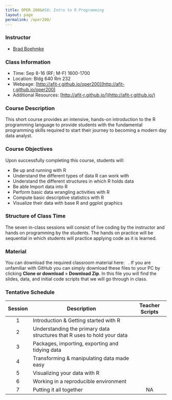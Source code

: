 ```yaml
---
title: OPER 200&#58; Intro to R Programming
layout: page
permalink: /oper200/
---
```


### Instructor

  * [Brad Boehmke](http://bradleyboehmke.github.io/)


### Class Information

* Time: Sep 8-16 (RF; M-F) 1600-1700
* Location: Bldg 640 Rm 232
* Webpage: [http://afit-r.github.io/oper200](http://afit-r.github.io/oper200)
* Additional Resources: [http://afit-r.github.io/](http://afit-r.github.io/)

### Course Description 

This short course provides an intensive, hands-on introduction to the R programming language to provide students with the fundamental programming skills required to start their journey to becoming a modern day data analyst.

### Course Objectives
Upon successfully completing this course, students will:

- Be up and running with R
- Understand the different types of data R can work with
- Understand the different structures in which R holds data
- Be able Import data into R
- Perform basic data wrangling activities with R
- Compute basic descriptive statistics with R
- Visualize their data with base R and ggplot graphics


### Structure of Class Time 

The seven in-class sessions will consist of live coding by the instructor and hands on programming by the students. The hands on practice will be sequential in which students will practice applying code as it is learned. 


### Material
You can download the required classroom material here: &nbsp; <a href="https://github.com/bradleyboehmke/OPER-200" style="color:black;"><i class="fa fa-folder-open" style="font-size:1em"></i></a>.  If you are unfamiliar with GitHub you can simply download these files to your PC by clicking **Clone or download** &#187; **Download Zip**. In this file you will find the slides, data, and initial code scripts that we will go through in class.


### Tentative Schedule


| Session  | Description  | Teacher Scripts |
|:---:|---|:---:|
| 1 | Introduction & Getting started with R  | <a href="01-intro-student.R" style="color:black;"><i class="fa fa-file-code-o" aria-hidden="true"></i></a> |
| 2 | Understanding the primary data structures that R uses to hold your data  | <a href="02-data-structure-teacher.R" style="color:black;"><i class="fa fa-file-code-o" aria-hidden="true"></i></a> |
| 3 | Packages, importing, exporting and tidying data | <a href="03-get-data-teacher.R" style="color:black;"><i class="fa fa-file-code-o" aria-hidden="true"></i></a> |
| 4 | Transforming & manipulating data made easy | <a href="04-dplyr-teacher.R" style="color:black;"><i class="fa fa-file-code-o" aria-hidden="true"></i></a> |
| 5 | Visualizing your data with R | <a href="05-ggplot-teacher.R" style="color:black;"><i class="fa fa-file-code-o" aria-hidden="true"></i></a> |
| 6 | Working in a reproducible environment | <a href="" style="color:black;"><i class="fa fa-file-code-o" aria-hidden="true"></i></a> | 
| 7 | Putting it all together | NA |








